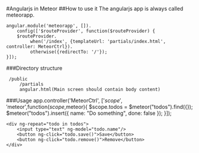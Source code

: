 #Angularjs in Meteor
##How to use it
The angularjs app is always called meteorapp.

    angular.module('meteorapp', []).
        config(['$routeProvider', function($routeProvider) {
        $routeProvider.
             when('/index', {templateUrl: 'partials/index.html',   controller: MeteorCtrl}).
             otherwise({redirectTo: '/'});
    }]);
###Directory structure

     /public
         /partials
         angular.html(Main screen should contain body content)

###Usage
    app.controller('MeteorCtrl', ['$scope','$meteor',function($scope,$meteor){
    	$scope.todos = $meteor("todos").find({});
    	$meteor("todos").insert({
    	    name: "Do something",
    	    done: false
    	});
    }]);

    <div ng-repeat="todo in todos">
        <input type="text" ng-model="todo.name"/>
        <button ng-click="todo.save()">Save</button>
        <button ng-click="todo.remove()">Remove</button>
    </div>
